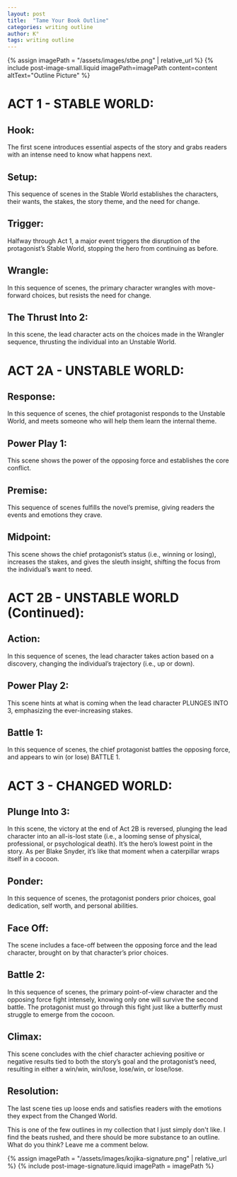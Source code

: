 ```yaml
---
layout: post
title:  "Tame Your Book Outline"
categories: writing outline
author: K°
tags: writing outline
---
```


<div>
{% assign imagePath = "/assets/images/stbe.png" | relative_url %}
{% include post-image-small.liquid imagePath=imagePath content=content 
altText="Outline Picture" %}
</div>

# ACT 1 - STABLE WORLD:
## Hook:
The first scene introduces essential aspects of the story and grabs readers with an intense need to know what happens next.
&nbsp;
## Setup:
This sequence of scenes in the Stable World establishes the characters, their wants, the stakes, the story theme, and the need for change.
&nbsp;
## Trigger:
Halfway through Act 1, a major event triggers the disruption of the protagonist’s Stable World, stopping the hero from continuing as before.
&nbsp;
## Wrangle:
In this sequence of scenes, the primary character wrangles with move-forward choices, but resists the need for change.
&nbsp;
## The Thrust Into 2: 
In this scene, the lead character acts on the choices made in the Wrangler sequence, thrusting the individual into an Unstable World.
&nbsp;
# ACT 2A - UNSTABLE WORLD:
## Response:
In this sequence of scenes, the chief protagonist responds to the Unstable World, and meets someone who will help them learn the internal theme.
&nbsp;
## Power Play 1:
This scene shows the power of the opposing force and establishes the core conflict.
&nbsp;
## Premise:
This sequence of scenes fulfills the novel’s premise, giving readers the events and emotions they crave.
&nbsp;
## Midpoint:
This scene shows the chief protagonist’s status (i.e., winning or losing), increases the stakes, and gives the sleuth insight, shifting the focus from the individual’s want to need.
&nbsp;
# ACT 2B - UNSTABLE WORLD (Continued):
## Action: 
In this sequence of scenes, the lead character takes action based on a discovery, changing the individual’s trajectory (i.e., up or down).
&nbsp;
## Power Play 2: 
This scene hints at what is coming when the lead character PLUNGES INTO 3, emphasizing the ever-increasing stakes.
&nbsp;
## Battle 1: 
In this sequence of scenes, the chief protagonist battles the opposing force, and appears to win (or lose) BATTLE 1.
&nbsp;
# ACT 3 - CHANGED WORLD:
## Plunge Into 3: 
In this scene, the victory at the end of Act 2B is reversed, plunging the lead character into an all-is-lost state (i.e., a looming sense of physical, professional, or psychological death). It’s the hero’s lowest point in the story. As per Blake Snyder, it’s like that moment when a caterpillar wraps itself in a cocoon.
&nbsp;
## Ponder: 
In this sequence of scenes, the protagonist ponders prior choices, goal dedication, self worth, and personal abilities.
&nbsp;
## Face Off: 
The scene includes a face-off between the opposing force and the lead character, brought on by that character’s prior choices.
&nbsp;
## Battle 2: 
In this sequence of scenes, the primary point-of-view character and the opposing force fight intensely, knowing only one will survive the second battle. The protagonist must go through this fight just like a butterfly must struggle to emerge from the cocoon.
&nbsp;
## Climax: 
This scene concludes with the chief character achieving positive or negative results tied to both the story’s goal and the protagonist’s need, resulting in either a win/win, win/lose, lose/win, or lose/lose.
&nbsp;
## Resolution: 
The last scene ties up loose ends and satisfies readers with the emotions they expect from the Changed World.

This is one of the few outlines in my collection that I just simply don't like. I find the beats rushed, and there should be more substance to an outline. What do you think? Leave me a comment below.

<!-- signature -->
{% assign imagePath = "/assets/images/kojika-signature.png" | relative_url %}
{% include post-image-signature.liquid imagePath = imagePath %}
